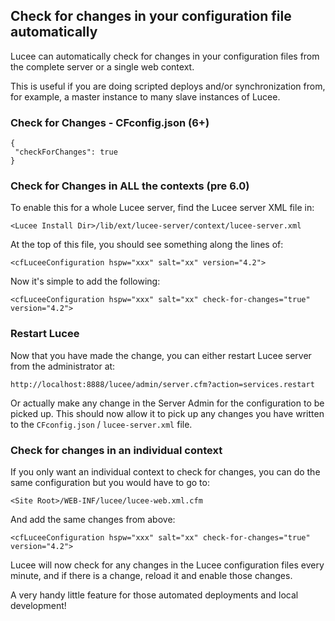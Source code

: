 <!--
{
  "title": "Automatic monitoring and applying CFConfig changes",
  "id": "cookbook-check-for-changes",
  "description": "Automatically check for changes in your configuration file with Lucee.",
  "keywords": [
    "Configuration",
    "Check for changes",
    "Lucee",
    "Automatic update",
    "Server context",
    "Web context"
  ],
  "categories": [
    "server"
  ]
}
-->

## Check for changes in your configuration file automatically

Lucee can automatically check for changes in your configuration files from the complete server or a single web context.

This is useful if you are doing scripted deploys and/or synchronization from, for example, a master instance to many slave instances of Lucee.

### Check for Changes - CFconfig.json (6+)

```
{
 "checkForChanges": true
}
```

### Check for Changes in ALL the contexts (pre 6.0)

To enable this for a whole Lucee server, find the Lucee server XML file in:

    <Lucee Install Dir>/lib/ext/lucee-server/context/lucee-server.xml

At the top of this file, you should see something along the lines of:

    <cfLuceeConfiguration hspw="xxx" salt="xx" version="4.2">

Now it's simple to add the following:

    <cfLuceeConfiguration hspw="xxx" salt="xx" check-for-changes="true" version="4.2">

### Restart Lucee

Now that you have made the change, you can either restart Lucee server from the administrator at:

    http://localhost:8888/lucee/admin/server.cfm?action=services.restart

Or actually make any change in the Server Admin for the configuration to be picked up. This should now allow it to pick up any changes you have written to the `CFconfig.json` / `lucee-server.xml` file.

### Check for changes in an individual context

If you only want an individual context to check for changes, you can do the same configuration but you would have to go to:

    <Site Root>/WEB-INF/lucee/lucee-web.xml.cfm

And add the same changes from above:

    <cfLuceeConfiguration hspw="xxx" salt="xx" check-for-changes="true" version="4.2">

Lucee will now check for any changes in the Lucee configuration files every minute, and if there is a change, reload it and enable those changes.

A very handy little feature for those automated deployments and local development!
